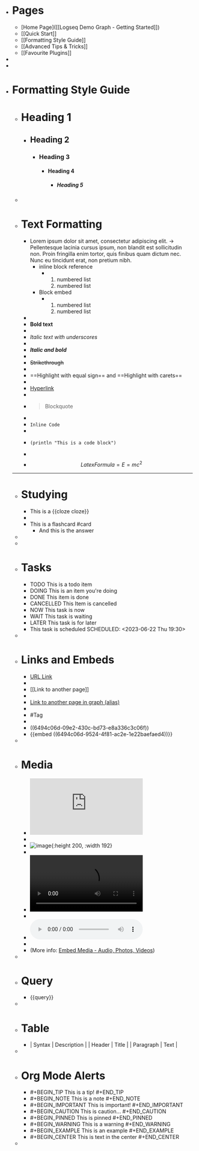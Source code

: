 - # Pages
	- [Home Page]([[Logseq Demo Graph - Getting Started]])
	- [[Quick Start]]
	- [[Formatting Style Guide]]
	- [[Advanced Tips & Tricks]]
	- [[Favourite Plugins]]
-
-
- # Formatting Style Guide
	- # Heading 1
		- ## Heading 2
			- ### Heading 3
				- #### Heading 4
					- ##### Heading 5
	-
	- # Text Formatting
		- Lorem ipsum dolor sit amet, consectetur adipiscing elit. -> Pellentesque lacinia cursus ipsum, non blandit est sollicitudin non. Proin fringilla enim tortor, quis finibus quam dictum nec. Nunc eu tincidunt erat, non pretium nibh.
			- inline block reference
				- 1. numbered list
				  2. numbered list
			- Block embed
				- 1. numbered list
				  2. numbered list
		-
		- **Bold text**
		-
		- *Italic text* *with underscores*
		-
		- ***Italic and bold***
		-
		- ~~Strikethrough~~
		-
		- ==Highlight with equal sign== and ==Highlight with carets==
		-
		- [Hyperlink](https://logseq.com/)
		-
		- > Blockquote
		-
		- `Inline Code`
		-
		- ```
		  (println "This is a code block")
		  ```
		-
		- $$Latex Formula = E=mc^2$$
	- ---
	- # Studying
		- This is a {{cloze cloze}}
		-
		- This is a flashcard #card
			- And this is the answer
	-
	-
	- # Tasks
		- TODO This is a todo item
		- DOING This is an item you're doing
		- DONE This item is done
		- CANCELLED This Item is cancelled
		- NOW This task is now
		- WAIT This task is waiting
		- LATER This task is for later
		- This task is scheduled
		  SCHEDULED: <2023-06-22 Thu 19:30>
	-
	- # Links and Embeds
		- [URL Link](https://logseq.com/)
		-
		- [[Link to another page]]
		-
		- [Link to another page in graph (alias)]([[TODO]])
		-
		- #Tag
		-
		- ((6494c06d-09e2-430c-bd73-e8a336c3c06f))
		- {{embed ((6494c06d-9524-4f81-ac2e-1e22baefaed4))}}
	-
	- # Media
		- ![document.pdf -> Click here to open the document on the side!](http://openresearch.ocadu.ca/id/eprint/3795/7/Uyanze_Candide_2022_DigitalFutures_THESIS.pdf)
		-
		- ![image](https://asset.logseq.com/static/img/logo.png){:height 200, :width 192}
		-
		- ![video hosted online](http://commondatastorage.googleapis.com/gtv-videos-bucket/sample/BigBuckBunny.mp4)
		-
		- ![audio hosted online](https://www.kozco.com/tech/piano2-CoolEdit.mp3)
		-
		- (More info: [Embed Media - Audio, Photos, Videos](https://docs.logseq.com/#/page/embed%20media%20-%20audio%2C%20photos%2C%20videos))
	-
	- # Query
		- {{query}}
	-
	- # Table
		- | Syntax | Description |
		  | Header | Title |
		  | Paragraph | Text |
	-
	- # Org Mode Alerts
		- #+BEGIN_TIP
		  This is a tip!
		  #+END_TIP
		- #+BEGIN_NOTE
		  This is a note
		  #+END_NOTE
		- #+BEGIN_IMPORTANT
		  This is important!
		  #+END_IMPORTANT
		- #+BEGIN_CAUTION
		  This is caution...
		  #+END_CAUTION
		- #+BEGIN_PINNED
		  This is pinned
		  #+END_PINNED
		- #+BEGIN_WARNING
		  This is a warning
		  #+END_WARNING
		- #+BEGIN_EXAMPLE
		  This is an example
		  #+END_EXAMPLE
		- #+BEGIN_CENTER
		  This is text in the center
		  #+END_CENTER
	-
